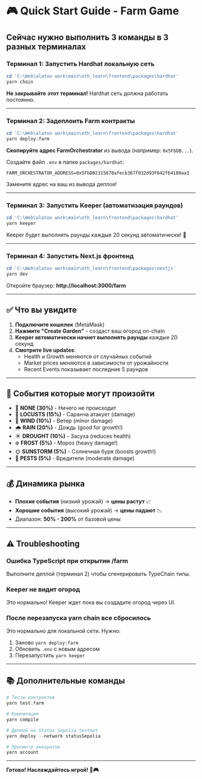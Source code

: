 # 🎮 Quick Start Guide - Farm Game

## Сейчас нужно выполнить 3 команды в 3 разных терминалах

### Терминал 1: Запустить Hardhat локальную сеть

```powershell
cd 'C:\Web\alatoo work\main\eth_learn\frontend\packages\hardhat'
yarn chain
```

**Не закрывайте этот терминал!** Hardhat сеть должна работать постоянно.

---

### Терминал 2: Задеплоить Farm контракты

```powershell
cd 'C:\Web\alatoo work\main\eth_learn\frontend\packages\hardhat'
yarn deploy:farm
```

**Скопируйте адрес FarmOrchestrator** из вывода (например: `0x5FbDB...`).

Создайте файл `.env` в папке `packages/hardhat`:

```env
FARM_ORCHESTRATOR_ADDRESS=0x5FbDB2315678afecb367f032d93F642f64180aa3
```

Замените адрес на ваш из вывода деплоя!

---

### Терминал 3: Запустить Keeper (автоматизация раундов)

```powershell
cd 'C:\Web\alatoo work\main\eth_learn\frontend\packages\hardhat'
yarn keeper
```

Keeper будет выполнять раунды каждые 20 секунд автоматически! 🤖

---

### Терминал 4: Запустить Next.js фронтенд

```powershell
cd 'C:\Web\alatoo work\main\eth_learn\frontend\packages\nextjs'
yarn dev
```

Откройте браузер: **http://localhost:3000/farm**

---

## ✅ Что вы увидите

1. **Подключите кошелек** (MetaMask)
2. **Нажмите "Create Garden"** - создаст ваш огород on-chain
3. **Keeper автоматически начнет выполнять раунды** каждые 20 секунд
4. **Смотрите live updates**: 
   - Health и Growth меняются от случайных событий
   - Market prices меняются в зависимости от урожайности
   - Recent Events показывает последние 5 раундов

---

## 🎲 События которые могут произойти

- 🌾 **NONE (30%)** - Ничего не происходит
- 🦗 **LOCUSTS (15%)** - Саранча атакует (damage)
- 💨 **WIND (10%)** - Ветер (minor damage)
- 🌧️ **RAIN (20%)** - Дождь (good for growth!)
- ☀️ **DROUGHT (10%)** - Засуха (reduces health)
- ❄️ **FROST (5%)** - Мороз (heavy damage!)
- 🌞 **SUNSTORM (5%)** - Солнечная буря (boosts growth!)
- 🐛 **PESTS (5%)** - Вредители (moderate damage)

---

## 💰 Динамика рынка

- **Плохие события** (низкий урожай) → **цены растут** 📈
- **Хорошие события** (высокий урожай) → **цены падают** 📉
- Диапазон: **50% - 200%** от базовой цены

---

## ⚠️ Troubleshooting

### Ошибка TypeScript при открытии /farm
Выполните деплой (терминал 2) чтобы сгенерировать TypeChain типы.

### Keeper не видит огород
Это нормально! Keeper ждет пока вы создадите огород через UI.

### После перезапуска yarn chain все сбросилось
Это нормально для локальной сети. Нужно:
1. Заново `yarn deploy:farm`
2. Обновить `.env` с новым адресом
3. Перезапустить `yarn keeper`

---

## 📚 Дополнительные команды

```powershell
# Тесты контрактов
yarn test:farm

# Компиляция
yarn compile

# Деплой на Status Sepolia testnet
yarn deploy --network statusSepolia

# Просмотр аккаунтов
yarn account
```

---

**Готово! Наслаждайтесь игрой! 🌾🎮**
